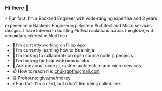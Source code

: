 ### Hi there 👋

⚡ Fun fact: I'm a Backend Engineer with wide-ranging expertise and 3 years experience in Backend Engineering. System Architect and Micro services designs.
I have interest in building FinTech solutions across the globe, with secondary interest in MedTech

- 🔭 I’m currently working on Flipp App
- 🌱 I’m currently learning how to be a ninja
- 👯 I’m looking to collaborate on open source node js peojects 
- 🤔 I’m looking for help with remote jobs
- 💬 Ask me about node js, system architecture and micro services
- 📫 How to reach me: chuksgpfr@gmail.com
- 😄 Pronouns: give/me/money
- ⚡ Fun fact: I'm a nerd, but i don't like being called one.
<!--
**chuksgpfr/chuksgpfr** is a ✨ _special_ ✨ repository because its `README.md` (this file) appears on your GitHub profile.

Here are some ideas to get you started:

- 🔭 I’m currently working on ...
- 🌱 I’m currently learning ...
- 👯 I’m looking to collaborate on ...
- 🤔 I’m looking for help with ...
- 💬 Ask me about ...
- 📫 How to reach me: ...
- 😄 Pronouns: ...
- ⚡ Fun fact: ...
-->
